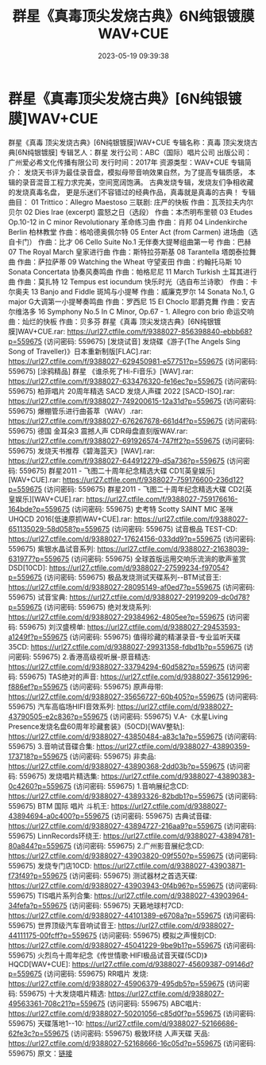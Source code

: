 ﻿---
title: 群星《真毒顶尖发烧古典》6N纯银镀膜WAV+CUE
date: 2023-05-19 09:39:38
categories: 试音碟、非卖品、发烧碟
tags: 纯音雅乐
---
# 群星《真毒顶尖发烧古典》[6N纯银镀膜]WAV+CUE

群星《真毒 顶尖发烧古典》[6N纯银镀膜]WAV+CUE
专辑名称：真毒 顶尖发烧古典[6N纯银镀膜]
专辑艺人：群星
发行公司：ABC（国际）唱片公司
出版公司：广州爱必希文化传播有限公司
发行时间：2017年
资源类型：WAV+CUE
专辑简介：
发烧天书评为最佳录音盘，模拟母带音响效果自然，为了提高专辑质感，
本辑的录音混音工程力求完美，空间宽阔饱满。
古典发烧专辑，发烧友们争相收藏的发烧真毒名盘，
更是乐迷们不容错过的经典作品，真毒就是真毒的古典！
专辑曲目：
01 Trittico：Allegro Maestoso 三联剧: 庄严的快板 作曲：瓦茨拉夫内尔贝尔
02 Dies Irae (excerpt) 震怒之日（选段） 作曲：本杰明布里顿
03 Etudes Op.10-12 in C minor Revolutionary 革命练习曲 作曲：肖邦
04 Lindenkirche Berlin 柏林教堂 作曲：格哈德奥佩尔特
05 Enter Act (from Carmen) 进场曲（选自卡门） 作曲：比才
06 Cello Suite No.1 无伴奏大提琴组曲第一号 作曲：巴赫
07 The Royal March 皇家进行曲 作曲：斯特拉芬斯基
08 Tarantella 塔朗泰拉舞曲 作曲：萨拉萨蒂
09 Watching the Wheat 守望麦田 作曲：约翰托马斯
10 Sonata Concertata 协奏风奏鸣曲 作曲：帕格尼尼
11 March Turkish 土耳其进行曲 作曲：莫扎特
12 Tempus est iocundum 快乐时光（选自布兰诗歌） 作曲：卡尔奥夫
13 Banjo and Fiddle 斑鸠与小提琴 作曲：威廉克罗尔
14 Sonata No.1, G major G大调第一小提琴奏鸣曲 作曲：罗西尼
15 El Choclo 耶爵克舞 作曲：安吉尔维洛多
16 Symphony No.5 In C Minor, Op.67 - 1. Allegro con brio
命运交响曲：灿烂的快板 作曲：贝多芬
群星《真毒 顶尖发烧古典》[6N纯银镀膜]WAV+CUE.rar: https://url27.ctfile.com/f/9388027-856398840-ebbb68?p=559675
(访问密码: 559675)
[发烧试音] 发烧碟《游子(The Angels Sing Song of
Traveller)》日本重新制版[FLAC].rar: https://url27.ctfile.com/f/9388027-629450981-e57751?p=559675
(访问密码: 559675)
[涂鸦精品] 群星 《谁杀死了Hi-Fi音乐》[WAV].rar: https://url27.ctfile.com/f/9388027-633476320-fe16ec?p=559675
(访问密码: 559675)
柏菲唱片 20周年精选 SACD 发烧人声碟 2022 [SACD-ISO].rar: https://url27.ctfile.com/f/9388027-749200615-12a31d?p=559675
(访问密码: 559675)
爆棚管乐进行曲荟萃（WAV）.rar: https://url27.ctfile.com/f/9388027-676267678-661d4f?p=559675
(访问密码: 559675)
德国 金耳朵3 震撼人声 CDR母盘直刻版WAV.rar: https://url27.ctfile.com/f/9388027-691926574-747ff2?p=559675
(访问密码: 559675)
发烧天书推荐《碧海蓝天》[WAV].rar: https://url27.ctfile.com/f/9388027-644912279-d5a736?p=559675
(访问密码: 559675)
群星2011 - 飞图二十周年纪念精选大碟 CD1[英皇娱乐][WAV+CUE].rar: https://url27.ctfile.com/f/9388027-759176600-236d12?p=559675
(访问密码: 559675)
群星2011 - 飞图二十周年纪念精选大碟 CD2[英皇娱乐][WAV+CUE].rar: https://url27.ctfile.com/f/9388027-759176616-164bde?p=559675
(访问密码: 559675)
史考特 Scotty SAINT MIC 圣咪 UHQCD 2016[低速原抓WAV+CUE].rar: https://url27.ctfile.com/f/9388027-651135029-58d058?p=559675
(访问密码: 559675)
试音极品 TEST-CD: https://url27.ctfile.com/d/9388027-17624156-033dd9?p=559675
(访问密码: 559675)
紫银水晶试音系列: https://url27.ctfile.com/d/9388027-21638039-631977?p=559675
(访问密码: 559675)
全球首版运用交响乐流淌的歌声鉴赏DSD[10CD]: https://url27.ctfile.com/d/9388027-27599234-f97054?p=559675
(访问密码: 559675)
极品发烧测试天碟系列--BTM试音王: https://url27.ctfile.com/d/9388027-28095149-af0ed7?p=559675
(访问密码: 559675)
试音宝典: https://url27.ctfile.com/d/9388027-29199209-dc0d78?p=559675
(访问密码: 559675)
绝对发烧系列: https://url27.ctfile.com/d/9388027-29384962-4805ee?p=559675
(访问密码: 559675)
刘汉盛榜单: https://url27.ctfile.com/d/9388027-29453593-a1249f?p=559675
(访问密码: 559675)
值得珍藏的精湛录音-专业监听天碟35CD: https://url27.ctfile.com/d/9388027-29931358-fdbd1b?p=559675
(访问密码: 559675)
2.香港高级视听展-原音精选: https://url27.ctfile.com/d/9388027-33794294-60d582?p=559675
(访问密码: 559675)
TAS绝对的声音: https://url27.ctfile.com/d/9388027-35612996-f886ef?p=559675
(访问密码: 559675)
原声母带: https://url27.ctfile.com/d/9388027-35656727-60b405?p=559675
(访问密码: 559675)
汽车高临场HIFI音效系列: https://url27.ctfile.com/d/9388027-43790505-e2c836?p=559675
(访问密码: 559675)
V.A-《水星Living Presence发烧名盘60周年珍藏套装》(50CD)[WAV整轨]: https://url27.ctfile.com/d/9388027-43850484-a83c1a?p=559675
(访问密码: 559675)
3.音响试音碟合集: https://url27.ctfile.com/d/9388027-43890359-173718?p=559675
(访问密码: 559675)
非卖品: https://url27.ctfile.com/d/9388027-43890368-2dd03b?p=559675
(访问密码: 559675)
发烧唱片精选集: https://url27.ctfile.com/d/9388027-43890383-0c4260?p=559675
(访问密码: 559675)
1.音响展纪念CD: https://url27.ctfile.com/d/9388027-43893326-82bdb1?p=559675
(访问密码: 559675)
BTM 国际 唱片 斗机王: https://url27.ctfile.com/d/9388027-43894694-a0c400?p=559675
(访问密码: 559675)
古典试音碟: https://url27.ctfile.com/d/9388027-43894727-216aa9?p=559675
(访问密码: 559675)
LinnRecords环绕王: https://url27.ctfile.com/d/9388027-43894781-80a844?p=559675
(访问密码: 559675)
2.广州影音展纪念CD: https://url27.ctfile.com/d/9388027-43903820-09f550?p=559675
(访问密码: 559675)
发烧专门店10CD: https://url27.ctfile.com/d/9388027-43903871-f73f49?p=559675
(访问密码: 559675)
测试器材之首选天碟: https://url27.ctfile.com/d/9388027-43903943-0f4b96?p=559675
(访问密码: 559675)
TIS唱片系列合集: https://url27.ctfile.com/d/9388027-43903964-34fefa?p=559675
(访问密码: 559675)
天籁地球村7CD: https://url27.ctfile.com/d/9388027-44101389-e6708a?p=559675
(访问密码: 559675)
世界顶级汽车音响试音王: https://url27.ctfile.com/d/9388027-44111175-00fcff?p=559675
(访问密码: 559675)
模拟之声慢刻CD: https://url27.ctfile.com/d/9388027-45041229-9be9b1?p=559675
(访问密码: 559675)
火烈鸟十周年纪念《传世情歌·HIFI极品试音天碟(5CD)》HQCD[WAV+CUE]: https://url27.ctfile.com/d/9388027-45609387-09146d?p=559675
(访问密码: 559675)
RR唱片 发烧: https://url27.ctfile.com/d/9388027-45906379-495db5?p=559675
(访问密码: 559675)
十大发烧唱片精选: https://url27.ctfile.com/d/9388027-49563361-708c21?p=559675
(访问密码: 559675)
ABC唱片: https://url27.ctfile.com/d/9388027-50201056-c85d0f?p=559675
(访问密码: 559675)
天碟落地1--10: https://url27.ctfile.com/d/9388027-52166686-62fe3c?p=559675
(访问密码: 559675)
极致环绕 人声天碟 天品: https://url27.ctfile.com/d/9388027-52168666-16c05d?p=559675
(访问密码: 559675)
原文：[链接](https://blog.sina.com.cn/s/blog_1647c7e76010311xu.html)